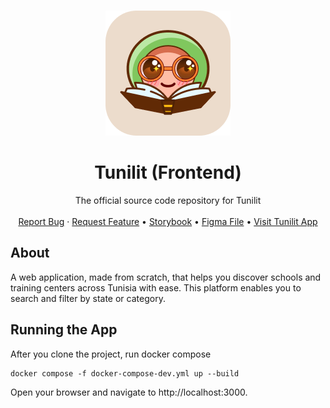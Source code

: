 <!-- PROJECT LOGO -->
<br />
<p align="center">
  <a href="https://github.com/YosraSkhiri/tunilit-frontend">
    <img src="public/readme/logo.png" alt="Logo" width="200" height="200">
  </a>

  <h1 align="center">Tunilit (Frontend)</h1>

  <p align="center">
    The official source code repository for Tunilit
    <br />
    <br />
    <a href="https://github.com/YosraSkhiri/tunilit-frontend/issues">Report Bug</a>
    ·
    <a href="https://github.com/YosraSkhiri/tunilit-frontend/issues">Request Feature</a>
    •
    <a href="https://tunilit-storybook.vercel.app">Storybook</a>
    •
    <a href="https://www.figma.com/design/KY0zfzlTOGNfpbDW8hsLtm/Tunilit-Beta?m=dev&node-id=848%3A1374&t=K36VYQnkNa46wFuG-1">Figma File</a>
    •
    <a href="https://tunilit.vercel.app/">Visit Tunilit App</a>
  </p>
</p>

<!-- PROJECT SHIELDS -->

## About
A web application, made from scratch, that helps you discover schools and training centers across
Tunisia with ease. This platform enables you to search and filter by state or category.

## Running the App
After you clone the project, run docker compose
```
docker compose -f docker-compose-dev.yml up --build
```
Open your browser and navigate to http://localhost:3000.
## 